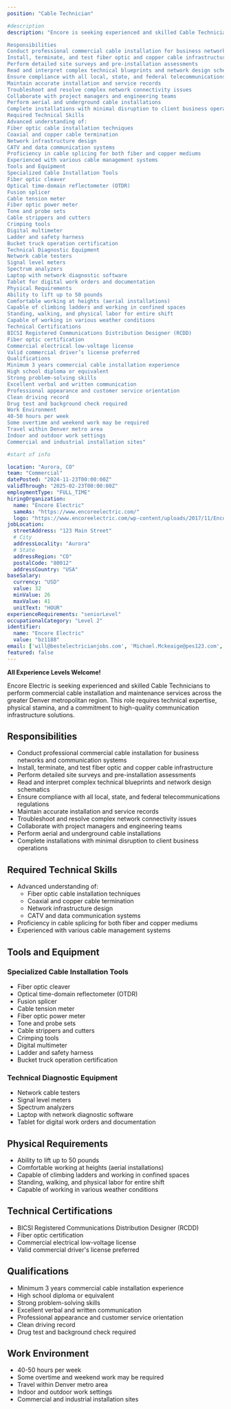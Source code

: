 ```yaml
---
position: "Cable Technician"

#description
description: "Encore is seeking experienced and skilled Cable Technicians to perform commercial cable installation and maintenance services across the greater Denver metropolitan region. This role requires technical expertise, physical stamina, and a commitment to high-quality communication infrastructure solutions.

Responsibilities
Conduct professional commercial cable installation for business networks and communication systems
Install, terminate, and test fiber optic and copper cable infrastructure
Perform detailed site surveys and pre-installation assessments
Read and interpret complex technical blueprints and network design schematics
Ensure compliance with all local, state, and federal telecommunications regulations
Maintain accurate installation and service records
Troubleshoot and resolve complex network connectivity issues
Collaborate with project managers and engineering teams
Perform aerial and underground cable installations
Complete installations with minimal disruption to client business operations
Required Technical Skills
Advanced understanding of:
Fiber optic cable installation techniques
Coaxial and copper cable termination
Network infrastructure design
CATV and data communication systems
Proficiency in cable splicing for both fiber and copper mediums
Experienced with various cable management systems
Tools and Equipment
Specialized Cable Installation Tools
Fiber optic cleaver
Optical time-domain reflectometer (OTDR)
Fusion splicer
Cable tension meter
Fiber optic power meter
Tone and probe sets
Cable strippers and cutters
Crimping tools
Digital multimeter
Ladder and safety harness
Bucket truck operation certification
Technical Diagnostic Equipment
Network cable testers
Signal level meters
Spectrum analyzers
Laptop with network diagnostic software
Tablet for digital work orders and documentation
Physical Requirements
Ability to lift up to 50 pounds
Comfortable working at heights (aerial installations)
Capable of climbing ladders and working in confined spaces
Standing, walking, and physical labor for entire shift
Capable of working in various weather conditions
Technical Certifications
BICSI Registered Communications Distribution Designer (RCDD)
Fiber optic certification
Commercial electrical low-voltage license
Valid commercial driver’s license preferred
Qualifications
Minimum 3 years commercial cable installation experience
High school diploma or equivalent
Strong problem-solving skills
Excellent verbal and written communication
Professional appearance and customer service orientation
Clean driving record
Drug test and background check required
Work Environment
40-50 hours per week
Some overtime and weekend work may be required
Travel within Denver metro area
Indoor and outdoor work settings
Commercial and industrial installation sites"

#start of info

location: "Aurora, CO"
team: "Commercial"
datePosted: "2024-11-23T00:00:00Z"
validThrough: "2025-02-23T00:00:00Z"
employmentType: "FULL_TIME"
hiringOrganization: 
  name: "Encore Electric"
  sameAs: "https://www.encoreelectric.com/"
  logo: "https://www.encoreelectric.com/wp-content/uploads/2017/11/Encore_Logo_Color_PMS-no-white-box.jpg"
jobLocation:
  streetAddress: "123 Main Street"
  # City
  addressLocality: "Aurora"
  # State
  addressRegion: "CO"
  postalCode: "80012"
  addressCountry: "USA"
baseSalary:
  currency: "USD"
  value: 32
  minValue: 26
  maxValue: 41
  unitText: "HOUR"
experienceRequirements: "seniorLevel"
occupationalCategory: "Level 2"
identifier:
  name: "Encore Electric"
  value: "bz1188"   
email: ['will@bestelectricianjobs.com', 'Michael.Mckeaige@pes123.com', 'resumes@bestelectricianjobs.zohorecruitmail.com']
featured: false
---
```


**All Experience Levels Welcome!**

Encore Electric is seeking experienced and skilled Cable Technicians to perform commercial cable installation and maintenance services across the greater Denver metropolitan region. This role requires technical expertise, physical stamina, and a commitment to high-quality communication infrastructure solutions.

## Responsibilities
- Conduct professional commercial cable installation for business networks and communication systems
- Install, terminate, and test fiber optic and copper cable infrastructure
- Perform detailed site surveys and pre-installation assessments
- Read and interpret complex technical blueprints and network design schematics
- Ensure compliance with all local, state, and federal telecommunications regulations
- Maintain accurate installation and service records
- Troubleshoot and resolve complex network connectivity issues
- Collaborate with project managers and engineering teams
- Perform aerial and underground cable installations
- Complete installations with minimal disruption to client business operations

## Required Technical Skills
- Advanced understanding of:
  - Fiber optic cable installation techniques
  - Coaxial and copper cable termination
  - Network infrastructure design
  - CATV and data communication systems
- Proficiency in cable splicing for both fiber and copper mediums
- Experienced with various cable management systems

## Tools and Equipment
### Specialized Cable Installation Tools
- Fiber optic cleaver
- Optical time-domain reflectometer (OTDR)
- Fusion splicer
- Cable tension meter
- Fiber optic power meter
- Tone and probe sets
- Cable strippers and cutters
- Crimping tools
- Digital multimeter
- Ladder and safety harness
- Bucket truck operation certification

### Technical Diagnostic Equipment
- Network cable testers
- Signal level meters
- Spectrum analyzers
- Laptop with network diagnostic software
- Tablet for digital work orders and documentation

## Physical Requirements
- Ability to lift up to 50 pounds
- Comfortable working at heights (aerial installations)
- Capable of climbing ladders and working in confined spaces
- Standing, walking, and physical labor for entire shift
- Capable of working in various weather conditions

## Technical Certifications
- BICSI Registered Communications Distribution Designer (RCDD)
- Fiber optic certification
- Commercial electrical low-voltage license
- Valid commercial driver's license preferred

## Qualifications
- Minimum 3 years commercial cable installation experience
- High school diploma or equivalent
- Strong problem-solving skills
- Excellent verbal and written communication
- Professional appearance and customer service orientation
- Clean driving record
- Drug test and background check required

## Work Environment
- 40-50 hours per week
- Some overtime and weekend work may be required
- Travel within Denver metro area
- Indoor and outdoor work settings
- Commercial and industrial installation sites

